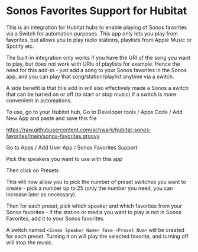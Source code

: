 # Sonos Favorites Support for Hubitat

This is an integration for Hubitat hubs to enable playing of Sonos favorites via a Switch for automation purposes. This app only lets you play from favorites, but allows you to play radio stations, playlists from Apple Music or Spotify etc. 

The built-in integration only works if you have the URI of the song you want to play, but does not work with URIs of playlists for example. Hence the need for this add-in - just add a song to your Sonos favorites in the Sonos app, and you can play that song/station/playlist anytime via a switch. 

A side benefit is that this add in will also effectively made a Sonos a switch that can be turned on or off (to start or stop music) if a switch is more convenient in automations.

To use, go to your Hubitat hub, Go to Developer tools / Apps Code / Add New App and paste and save this file

https://raw.githubusercontent.com/schwark/hubitat-sonos-favorites/main/sonos-favorites.groovy

Go to Apps / Add User App / Sonos Favorites Support

Pick the speakers you want to use with this app

Then click on Presets

This will now allow you to pick the number of preset switches you want to create - pick a number up to 25 (only the number you need, you can increase later as necessary)

Then for each preset, pick which speaker and which favorites from your Sonos favorites - if the station or media you want to play is not in Sonos Favorites, add it to your Sonos favorites.

A switch named ```<Sonos Speaker Name> Fave <Preset Num>``` will be created for each preset. Turning it on will play the selected favorite, and turning off will stop the music.





